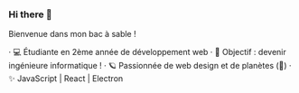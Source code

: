 ### Hi there 👋

Bienvenue dans mon bac à sable ! 

· 💻 Étudiante en 2ème année de développement web 
· 🚀 Objectif : devenir ingénieure informatique !
· 🪐 Passionnée de web design et de planètes (🤔)
· ✨ JavaScript | React | Electron
<!--
**ElisaDESOUSA/ElisaDESOUSA** is a ✨ _special_ ✨ repository because its `README.md` (this file) appears on your GitHub profile.

Here are some ideas to get you started:

- 🔭 I’m currently working on ...
- 🌱 I’m currently learning ...
- 👯 I’m looking to collaborate on ...
- 🤔 I’m looking for help with ...
- 💬 Ask me about ...
- 📫 How to reach me: ...
- 😄 Pronouns: ...
- ⚡ Fun fact: ...
-->

